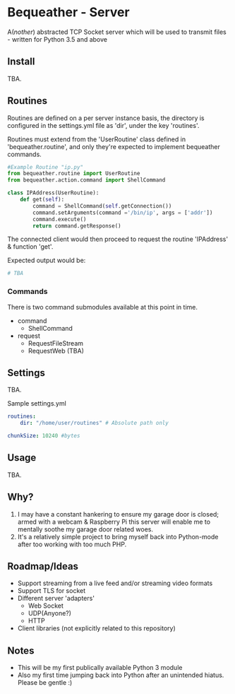 # Bequeather - Server
A(*nother*) abstracted TCP Socket server which will be used to transmit files - written for Python 3.5 and above

## Install
TBA.

## Routines
Routines are defined on a per server instance basis, the directory is configured in the settings.yml file as 'dir', under the key 'routines'.

Routines must extend from the 'UserRoutine' class defined in 'bequeather.routine', and only they're expected to implement bequeather commands.

```python
#Example Routine "ip.py"
from bequeather.routine import UserRoutine
from bequeather.action.command import ShellCommand

class IPAddress(UserRoutine):
    def get(self):
        command = ShellCommand(self.getConnection())
        command.setArguments(command ='/bin/ip', args = ['addr'])
        command.execute()
        return command.getResponse()
```
The connected client would then proceed to request the routine 'IPAddress' & function 'get'.

Expected output would be:
```python
# TBA
```

### Commands
There is two command submodules available at this point in time.
- command
  - ShellCommand
- request
  - RequestFileStream
  - RequestWeb (TBA)

## Settings
TBA.

Sample settings.yml
```yaml
routines:
    dir: "/home/user/routines" # Absolute path only

chunkSize: 10240 #bytes
```

## Usage
TBA.

## Why?
1. I may have a constant hankering to ensure my garage door is closed; armed with a webcam & Raspberry Pi this server will enable me to mentally soothe my garage door related woes.
2. It's a relatively simple project to bring myself back into Python-mode after too working with too much PHP.

## Roadmap/Ideas
* Support streaming from a live feed and/or streaming video formats
* Support TLS for socket
* Different server 'adapters'
  * Web Socket
  * UDP(Anyone?)
  * HTTP
* Client libraries (not explicitly related to this repository)

## Notes
* This will be my first publically available Python 3 module
* Also my first time jumping back into Python after an unintended hiatus. Please be gentle :)
